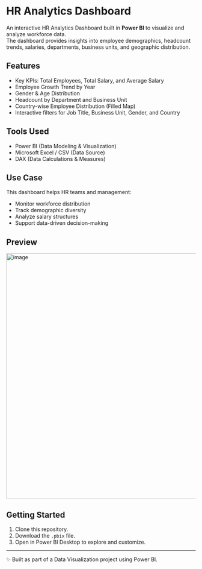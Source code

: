 # HR Analytics Dashboard

An interactive HR Analytics Dashboard built in **Power BI** to visualize and analyze workforce data.  
The dashboard provides insights into employee demographics, headcount trends, salaries, departments, business units, and geographic distribution.

## Features
- Key KPIs: Total Employees, Total Salary, and Average Salary
- Employee Growth Trend by Year
- Gender & Age Distribution
- Headcount by Department and Business Unit
- Country-wise Employee Distribution (Filled Map)
- Interactive filters for Job Title, Business Unit, Gender, and Country

## Tools Used
- Power BI (Data Modeling & Visualization)
- Microsoft Excel / CSV (Data Source)
- DAX (Data Calculations & Measures)

## Use Case
This dashboard helps HR teams and management:
- Monitor workforce distribution
- Track demographic diversity
- Analyze salary structures
- Support data-driven decision-making

## Preview
<img width="1168" height="652" alt="image" src="https://github.com/user-attachments/assets/bb9d3f99-8fec-4ab3-908a-b08771199daf" />


## Getting Started
1. Clone this repository.
2. Download the `.pbix` file.
3. Open in Power BI Desktop to explore and customize.

---
✨ Built as part of a Data Visualization project using Power BI.
